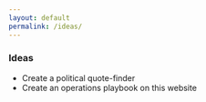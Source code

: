 ```yaml
---
layout: default
permalink: /ideas/
---
```


### Ideas

- Create a political quote-finder
- Create an operations playbook on this website
